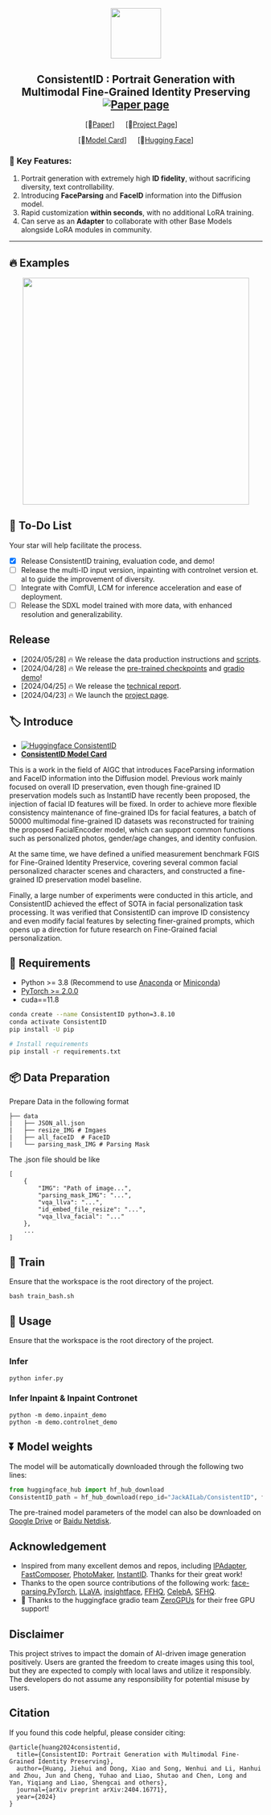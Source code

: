 <p align="center">
  <img src="https://github.com/JackAILab/ConsistentID/assets/135965025/c0594480-d73d-4268-95ca-5494ca2a61e4" height=100>

</p>

<!-- ## <div align="center"><b>ConsistentID</b></div> -->

<div align="center">
  
## ConsistentID : Portrait Generation with Multimodal Fine-Grained Identity Preserving  [![Paper page](https://huggingface.co/datasets/huggingface/badges/resolve/main/paper-page-md-dark.svg)](https://arxiv.org/abs/2404.16771)
[📄[Paper](https://arxiv.org/abs/2404.16771)] &emsp; [🚩[Project Page](https://ssugarwh.github.io/consistentid.github.io/)] &emsp; <br>

[📸[Model Card](https://huggingface.co/JackAILab/ConsistentID)]  &emsp; [🤗[Hugging Face](https://huggingface.co/spaces/JackAILab/ConsistentID)] <br>

</div>


### 🌠  **Key Features:**

1. Portrait generation with extremely high **ID fidelity**, without sacrificing diversity, text controllability.
2. Introducing **FaceParsing** and **FaceID** information into the Diffusion model.
3. Rapid customization **within seconds**, with no additional LoRA training.
4. Can serve as an **Adapter** to collaborate with other Base Models alongside LoRA modules in community.

---
## 🔥 **Examples**

<p align="center">
  
  <img src="https://github.com/JackAILab/ConsistentID/assets/135965025/f949a03d-bed2-4839-a995-7b451d8c981b" height=450>


</p>


## 🚩 To-Do List
Your star will help facilitate the process.
- [x] Release ConsistentID training, evaluation code, and demo!
- [ ] Release the multi-ID input version, inpainting with controlnet version et. al to guide the improvement of diversity.
- [ ] Integrate with ComfUI, LCM for inference acceleration and ease of deployment.
- [ ] Release the SDXL model trained with more data, with enhanced resolution and generalizability.

## Release
- [2024/05/28] 🔥 We release the data production instructions and [scripts](https://github.com/JackAILab/ConsistentID/blob/main/data/FGID.sh).
- [2024/04/28] 🔥 We release the [pre-trained checkpoints](https://huggingface.co/JackAILab/ConsistentID) and [gradio demo](https://huggingface.co/spaces/JackAILab/ConsistentID)!
- [2024/04/25] 🔥 We release the [technical report](https://arxiv.org/abs/2404.16771).
- [2024/04/23] 🔥 We launch the [project page](https://ssugarwh.github.io/consistentid.github.io/).


## 🏷️ Introduce
- [![Huggingface ConsistentID](https://img.shields.io/static/v1?label=Demo&message=Huggingface%20Gradio&color=orange)](https://huggingface.co/spaces/JackAILab/ConsistentID)
- [**ConsistentID Model Card**](https://huggingface.co/JackAILab/ConsistentID)
  
This is a work in the field of AIGC that introduces FaceParsing information and FaceID information into the Diffusion model. Previous work mainly focused on overall ID preservation, even though fine-grained ID preservation models such as InstantID have recently been proposed, the injection of facial ID features will be fixed. In order to achieve more flexible consistency maintenance of fine-grained IDs for facial features, a batch of 50000 multimodal fine-grained ID datasets was reconstructed for training the proposed FacialEncoder model, which can support common functions such as personalized photos, gender/age changes, and identity confusion.

At the same time, we have defined a unified measurement benchmark FGIS for Fine-Grained Identity Preservice, covering several common facial personalized character scenes and characters, and constructed a fine-grained ID preservation model baseline.

Finally, a large number of experiments were conducted in this article, and ConsistentID achieved the effect of SOTA in facial personalization task processing. It was verified that ConsistentID can improve ID consistency and even modify facial features by selecting finer-grained prompts, which opens up a direction for future research on Fine-Grained facial personalization.


## 🔧 Requirements

- Python >= 3.8 (Recommend to use [Anaconda](https://www.anaconda.com/download/#linux) or [Miniconda](https://docs.conda.io/en/latest/miniconda.html))
- [PyTorch >= 2.0.0](https://pytorch.org/)
- cuda==11.8

```bash
conda create --name ConsistentID python=3.8.10
conda activate ConsistentID
pip install -U pip

# Install requirements
pip install -r requirements.txt
```

## 📦️ Data Preparation

Prepare Data in the following format

    ├── data
    |   ├── JSON_all.json 
    |   ├── resize_IMG # Imgaes 
    |   ├── all_faceID  # FaceID
    |   └── parsing_mask_IMG # Parsing Mask 

The .json file should be like
```
[
    {
        "IMG": "Path of image...",
        "parsing_mask_IMG": "...",
        "vqa_llva": "...",
        "id_embed_file_resize": "...",
        "vqa_llva_facial": "..."
    },
    ...
]
```

## 🚀 Train
Ensure that the workspace is the root directory of the project.

```setup
bash train_bash.sh
```

## 🧪 Usage
Ensure that the workspace is the root directory of the project.

### Infer
```setup
python infer.py
```

### Infer Inpaint & Inpaint Contronet
```setup
python -m demo.inpaint_demo
python -m demo.controlnet_demo
```



## ⏬ Model weights
The model will be automatically downloaded through the following two lines:

```python
from huggingface_hub import hf_hub_download
ConsistentID_path = hf_hub_download(repo_id="JackAILab/ConsistentID", filename="ConsistentID-v1.bin", repo_type="model")
```

The pre-trained model parameters of the model can also be downloaded on [Google Drive](https://drive.google.com/file/d/1jCHICryESmNkzGi8J_FlY3PjJz9gqoSI/view?usp=drive_link) or [Baidu Netdisk](https://pan.baidu.com/s/1NAVmH8S7Ls5rZc-snDk1Ng?pwd=nsh6).


## Acknowledgement
* Inspired from many excellent demos and repos, including [IPAdapter](https://github.com/tencent-ailab/IP-Adapter), [FastComposer](https://github.com/mit-han-lab/fastcomposer), [PhotoMaker](https://github.com/TencentARC/PhotoMaker), [InstantID](https://github.com/InstantID/InstantID). Thanks for their great work!
* Thanks to the open source contributions of the following work: [face-parsing.PyTorch](https://github.com/zllrunning/face-parsing.PyTorch), [LLaVA](https://github.com/haotian-liu/LLaVA), [insightface](https://github.com/deepinsight/insightface), [FFHQ](https://github.com/NVlabs/ffhq-dataset), [CelebA](https://github.com/switchablenorms/CelebAMask-HQ), [SFHQ](https://github.com/SelfishGene/SFHQ-dataset).
* 🤗 Thanks to the huggingface gradio team [ZeroGPUs](https://github.com/huggingface) for their free GPU support!

## Disclaimer
This project strives to impact the domain of AI-driven image generation positively. Users are granted the freedom to create images using this tool, but they are expected to comply with local laws and utilize it responsibly. The developers do not assume any responsibility for potential misuse by users.

## Citation
If you found this code helpful, please consider citing:
~~~
@article{huang2024consistentid,
  title={ConsistentID: Portrait Generation with Multimodal Fine-Grained Identity Preserving},
  author={Huang, Jiehui and Dong, Xiao and Song, Wenhui and Li, Hanhui and Zhou, Jun and Cheng, Yuhao and Liao, Shutao and Chen, Long and Yan, Yiqiang and Liao, Shengcai and others},
  journal={arXiv preprint arXiv:2404.16771},
  year={2024}
}
~~~



